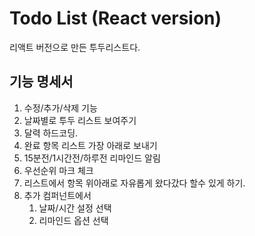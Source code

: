 # Todo List (React version)

리액트 버전으로 만든 투두리스트다.

## 기능 명세서

1. 수정/추가/삭제 기능
2. 날짜별로 투두 리스트 보여주기
3. 달력 하드코딩.
4. 완료 항목 리스트 가장 아래로 보내기
5. 15분전/1시간전/하루전 리마인드 알림
6. 우선순위 마크 체크
7. 리스트에서 항목 위아래로 자유롭게 왔다갔다 할수 있게 하기.
8. 추가 컴퍼넌트에서
    1. 날짜/시간 설정 선택
    2. 리마인드 옵션 선택

